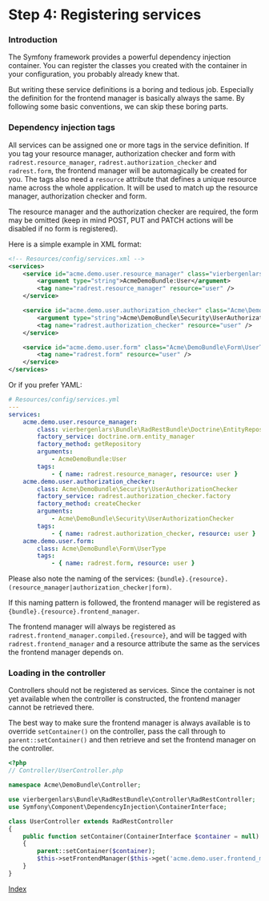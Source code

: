 Step 4: Registering services
============================

### Introduction

The Symfony framework provides a powerful dependency injection container.
You can register the classes you created with the container in your configuration, you probably already knew that.

But writing these service definitions is a boring and tedious job. Especially the definition for the frontend manager is basically always the same. By following some basic conventions, we can skip these boring parts.

### Dependency injection tags

All services can be assigned one or more tags in the service definition. If you tag your resource manager, authorization checker and form with `radrest.resource_manager`, `radrest.authorization_checker` and `radrest.form`, the frontend manager will be automagically be created for you. The tags also need a `resource` attribute that defines a unique resource name across the whole application. It will be used to match up the resource manager, authorization checker and form.

The resource manager and the authorization checker are required, the form may be omitted (keep in mind POST, PUT and PATCH actions will be disabled if no form is registered).

Here is a simple example in XML format:

```xml
<!-- Resources/config/services.xml -->
<services>
    <service id="acme.demo.user.resource_manager" class="vierbergenlars\Bundle\RadRestBundle\Doctrine\EntityRepository" factory-service="doctrine.orm.entity_manager" factory-method="getRepository">
        <argument type="string">AcmeDemoBundle:User</argument>
        <tag name="radrest.resource_manager" resource="user" />
    </service>

    <service id="acme.demo.user.authorization_checker" class="Acme\DemoBundle\Security\UserAuthorizationChecker" factory-service="radrest.authorization_checker.factory" factory-method="createChecker">
        <argument type="string">Acme\DemoBundle\Security\UserAuthorizationChecker</argument>
        <tag name="radrest.authorization_checker" resource="user" />
    </service>

    <service id="acme.demo.user.form" class="Acme\DemoBundle\Form\UserType">
        <tag name="radrest.form" resource="user" />
    </service>
</services>
```

Or if you prefer YAML:

```yaml
# Resources/config/services.yml
---
services:
    acme.demo.user.resource_manager:
        class: vierbergenlars\Bundle\RadRestBundle\Doctrine\EntityRepository
        factory_service: doctrine.orm.entity_manager
        factory_method: getRepository
        arguments:
            - AcmeDemoBundle:User
        tags:
            - { name: radrest.resource_manager, resource: user }
    acme.demo.user.authorization_checker:
        class: Acme\DemoBundle\Security\UserAuthorizationChecker
        factory_service: radrest.authorization_checker.factory
        factory_method: createChecker
        arguments:
            - Acme\DemoBundle\Security\UserAuthorizationChecker
        tags:
            - { name: radrest.authorization_checker, resource: user }
    acme.demo.user.form:
        class: Acme\DemoBundle\Form\UserType
        tags:
            - { name: radrest.form, resource: user }
```

Please also note the naming of the services: `{bundle}.{resource}.(resource_manager|authorization_checker|form)`.

If this naming pattern is followed, the frontend manager will be registered as `{bundle}.{resource}.frontend_manager`.

The frontend manager will always be registered as `radrest.frontend_manager.compiled.{resource}`, and will be tagged with `radrest.frontend_manager` and a resource attribute the same as the services the frontend manager depends on.

### Loading in the controller

Controllers should not be registered as services.
Since the container is not yet available when the controller is constructed, the frontend manager cannot be retrieved there.

The best way to make sure the frontend manager is always available is to override `setContainer()` on the controller, pass the call through to `parent::setContainer()` and then retrieve and set the frontend manager on the controller.

```php
<?php
// Controller/UserController.php

namespace Acme\DemoBundle\Controller;

use vierbergenlars\Bundle\RadRestBundle\Controller\RadRestController;
use Symfony\Component\DependencyInjection\ContainerInterface;

class UserController extends RadRestController
{
    public function setContainer(ContainerInterface $container = null)
    {
        parent::setContainer($container);
        $this->setFrontendManager($this->get('acme.demo.user.frontend_manager'));
    }
}
```

[Index](index.md)
